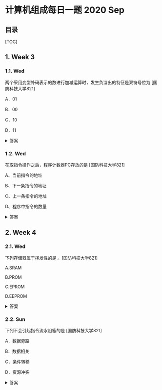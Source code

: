 计算机组成每日一题 2020 Sep
===

目录
---

[TOC]

## 1. Week 3

### 1.1. Wed

两个采用变型补码表示的数进行加减运算时，发生负溢出的特征是双符号位为            [国防科技大学821]

A．01

B．00

C．10

D．11

<details>
<summary>答案</summary>
答案：C<br>
解析：若运算结果的双符号位为00， 表示结果为正数，无溢出；<br>
若运算结果的双符号位为11，表示结果为负数，无溢出；<br>
若运算结果的双符号位为10，表示负溢出。<br>
当运算结果的双符号位为01，表示正溢出
</details>

### 1.2. Wed

在取指令操作之后，程序计数器PC存放的是       [国防科技大学821]

A、当前指令的地址

B、下一条指令的地址

C、上一条指令的地址

D、程序中指令的数量

<details>
<summary>答案</summary>
答案：B<br>
解析：程序计数器是用于存放下一条指令所在单元的地址的地方。当执行一条指令时，首先需要根据PC中存放的指令地址，将指令由内存取到指令寄存器中，此过程称为“取指令”。与此同时，PC中的地址或自动加1或由转移指针给出下一条指令的地址。
</details>

## 2. Week 4

### 2.1. Wed

下列存储器属于挥发性的是         。[国防科技大学821]

A.SRAM

B.PROM

C.EPROM

D.EEPROM

<details>
<summary>答案</summary>
答案：A<br>
解析：挥发性和非挥发性存储器跟掉电丢失与否有关。前者为掉电数据丢失。RAM为随机存取存储器，理论上断电后数据全丢失，但是非挥发性RAM内置了一个电源，有个检测系统是否掉电的电路，当监测到掉电时，即接通内部电源以确保时间保持和内存数据不受破坏。这相当于没有掉电，即RAM的数据也没丢失。静态随机存储器（英文：Static RAM，SRAM)属于挥发性存储器。
</details>

### 2.2. Sun

下列不会引起指令流水阻塞的是          [国防科技大学821]

A．数据旁路

B．数据相关

C．条件转移

D．资源冲突

<details>
<summary>答案</summary>
答案：A<br>
解析：有三种相关可能引起指令流水线阻塞：<br>
1．结构相关，又称资源相关；<br>
2．数据相关；<br>
3．控制相关，主要由转移指令引起。<br>
数据旁路技术，其主要思想是不必待某条指令的执行结果送回到寄存器，再从寄存器中取出该结果，作为下一条指令的源操作数，而是直接将执行结果送到其他指令所需要的地方，这样可以使流水线不发生停顿。
</details>
